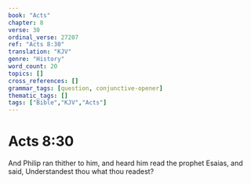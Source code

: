 ```yaml
---
book: "Acts"
chapter: 8
verse: 30
ordinal_verse: 27207
ref: "Acts 8:30"
translation: "KJV"
genre: "History"
word_count: 20
topics: []
cross_references: []
grammar_tags: [question, conjunctive-opener]
thematic_tags: []
tags: ["Bible","KJV","Acts"]
---
```


# Acts 8:30

And Philip ran thither to him, and heard him read the prophet Esaias, and said, Understandest thou what thou readest?
